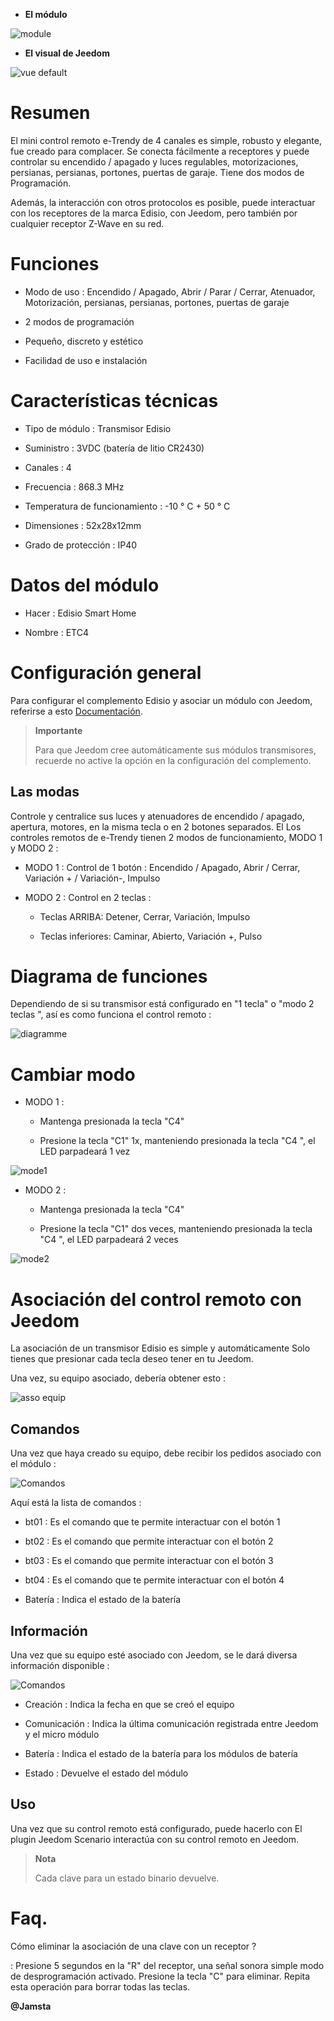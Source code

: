 -   **El módulo**

![module](images/etc4/module.jpg)

-   **El visual de Jeedom**

![vue default](images/etc4/vue_default.jpg)

Resumen 
======

El mini control remoto e-Trendy de 4 canales es simple, robusto y elegante,
fue creado para complacer. Se conecta fácilmente a receptores y
puede controlar su encendido / apagado y luces regulables, motorizaciones,
persianas, persianas, portones, puertas de garaje. Tiene dos modos de
Programación.

Además, la interacción con otros protocolos es posible, puede
interactuar con los receptores de la marca Edisio, con Jeedom, pero
también por cualquier receptor Z-Wave en su red.

Funciones 
=========

-   Modo de uso : Encendido / Apagado, Abrir / Parar / Cerrar, Atenuador,
    Motorización, persianas, persianas, portones, puertas de garaje

-   2 modos de programación

-   Pequeño, discreto y estético

-   Facilidad de uso e instalación

Características técnicas 
===========================

-   Tipo de módulo : Transmisor Edisio

-   Suministro : 3VDC (batería de litio CR2430)

-   Canales : 4

-   Frecuencia : 868.3 MHz

-   Temperatura de funcionamiento : -10 ° C + 50 ° C

-   Dimensiones : 52x28x12mm

-   Grado de protección : IP40

Datos del módulo 
=================

-   Hacer : Edisio Smart Home

-   Nombre : ETC4

Configuración general 
======================

Para configurar el complemento Edisio y asociar un módulo con Jeedom,
referirse a esto
[Documentación](https://www.jeedom.fr/doc/Documentación/plugins/edisio/es_ES/edisio.html).

> **Importante**
>
> Para que Jeedom cree automáticamente sus módulos transmisores, recuerde
> no active la opción en la configuración del complemento.

Las modas 
---------

Controle y centralice sus luces y atenuadores de encendido / apagado,
apertura, motores, en la misma tecla o en 2 botones separados. El
Los controles remotos de e-Trendy tienen 2 modos de funcionamiento, MODO 1 y MODO 2
:

-   MODO 1 : Control de 1 botón : Encendido / Apagado, Abrir / Cerrar,
    Variación + / Variación-, Impulso

-   MODO 2 : Control en 2 teclas :

    -   Teclas ARRIBA: Detener, Cerrar, Variación, Impulso

    -   Teclas inferiores: Caminar, Abierto, Variación +, Pulso

Diagrama de funciones 
===========================

Dependiendo de si su transmisor está configurado en "1 tecla" o "modo 2
teclas ", así es como funciona el control remoto :

![diagramme](images/etc4/diagramme.jpg)

Cambiar modo 
===============

-   MODO 1 :

    -   Mantenga presionada la tecla "C4"

    -   Presione la tecla "C1" 1x, manteniendo presionada la tecla
        "C4 ", el LED parpadeará 1 vez

![mode1](images/etc4/mode1.jpg)

-   MODO 2 :

    -   Mantenga presionada la tecla "C4"

    -   Presione la tecla "C1" dos veces, manteniendo presionada la tecla
        "C4 ", el LED parpadeará 2 veces

![mode2](images/etc4/mode2.jpg)

Asociación del control remoto con Jeedom 
=======================================

La asociación de un transmisor Edisio es simple y
automáticamente Solo tienes que presionar cada tecla
deseo tener en tu Jeedom.

Una vez, su equipo asociado, debería obtener esto :

![asso equip](images/etc4/asso_equip.jpg)

Comandos 
---------

Una vez que haya creado su equipo, debe recibir los pedidos
asociado con el módulo :

![Comandos](images/etc4/commandes.jpg)

Aquí está la lista de comandos :

-   bt01 : Es el comando que te permite interactuar con el botón 1

-   bt02 : Es el comando que permite interactuar con el botón 2

-   bt03 : Es el comando que permite interactuar con el botón 3

-   bt04 : Es el comando que te permite interactuar con el botón 4

-   Batería : Indica el estado de la batería

Información 
------------

Una vez que su equipo esté asociado con Jeedom, se le dará diversa información
disponible :

![Comandos](images/etc4/infos.jpg)

-   Creación : Indica la fecha en que se creó el equipo

-   Comunicación : Indica la última comunicación registrada entre
    Jeedom y el micro módulo

-   Batería : Indica el estado de la batería para los módulos de batería

-   Estado : Devuelve el estado del módulo

Uso 
-----------

Una vez que su control remoto está configurado, puede hacerlo con
El plugin Jeedom Scenario interactúa con su control remoto en Jeedom.

> **Nota**
>
> Cada clave para un estado binario devuelve.

Faq. 
======

Cómo eliminar la asociación de una clave con un receptor ?

:   Presione 5 segundos en la "R" del receptor, una señal sonora simple
    modo de desprogramación activado. Presione la tecla "C" para eliminar.
    Repita esta operación para borrar todas las teclas.

**@Jamsta**
